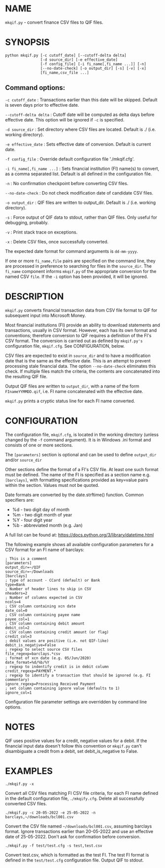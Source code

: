 # NAME

`mkqif.py` - convert finance CSV files to QIF files.

# SYNOPSIS

```
python mkqif.py [-c cutoff_date] [--cutoff-delta delta]
                [-d source_dir] [-e effective_date]
                [-f config_file] [-i fi_name[,fi_name ...]] [-n]
                [--no-date-check] [-o output_dir] [-s] [-v] [-x]
                [fi_name,csv_file ...]
```

##  Command options:

`-c cutoff_date`
: Transactions earlier than this date will be skipped.  Default is
  seven days prior to effective date.

`--cutoff-delta delta`
: Cutoff date will be computed as delta days before effective
  date. This option will be ignored if `-c` is specified.

`-d source_dir`
: Set directory where CSV files are located.
  Default is ./ (i.e. working directory).

`-e effective_date`
: Sets effective date of conversion.  Default is current date.

`-f config_file`
: Override default configuration file './mkqif.cfg'.

`-i fi_name[,fi_name ...]`
: Sets financial institution (FI) name(s) to convert, as a comma
  separated list.  Default is all defined in
  the configuration file.

`-n`
: No confirmation checkpoint before converting CSV files.

`--no-date-check`
: Do not check modification date of candidate CSV files.

`-o output_dir`
: QIF files are written to output_dir. Default is ./
  (i.e. working directory).

`-s`
: Force output of QIF data to stdout, rather than
  QIF files. Only useful for debugging, probably.

`-v`
: Print stack trace on exceptions.

`-x`
: Delete CSV files, once successfully converted.

The expected date format for command arguments is `dd-mm-yyyy`.

If one or more `fi_name,file` pairs are specified on the command line,
they are processed in preference to searching for files in the
`source_dir`. The `fi_name` component informs `mkqif.py` of the
appropriate conversion for the named CSV `file`. If the `-i` option
has been provided, it will be ignored.

# DESCRIPTION

`mkqif.py` converts financial transaction data from CSV file format to QIF
for subsequent input into Microsoft Money.

Most financial institutions (FI) provide an ability to download
statements and transactions, usually in CSV format. However, each has
its own format and conventions; therefore conversion to QIF requires a
definition of the FI's CSV format.  The conversion is carried out as
defined by `mkqif.py's` configuration file, `mkqif.cfg`. See
CONFIGURATION, below.

CSV files are expected to exist in `source_dir` and to have a
modification date that is the same as the effective date.  This is an
attempt to prevent processing stale financial data. The option
`--no-date-check` eliminates this check. If multiple files match the
criteria, the contents are concatenated into the resulting QIF file.

Output QIF files are written to `output_dir`, with a name of the form
`FInameYYMMDD.qif`, i.e. FI name concatenated with the effective date.

`mkqif.py` prints a cryptic status line for each FI name converted.

# CONFIGURATION
The configuration file, `mkqif.cfg`, is located in the working
directory (unless changed by the `-f` command argument). It is in
Windows .ini format and consists of one or more sections.

The `[parameters]` section is optional and can be used to define
`output_dir` and/or `source_dir`

Other sections define the format of a FI's CSV file. At least one such
format must be defined. The name of the FI is specified as a section
name e.g. `[barclays]`, with formatting specifications provided as
key=value pairs within the section.  Values must not be quoted.

Date formats are converted by the date.strftime() function.  Common
specifiers are:

-  %d - two digit day of month
-  %m - two digit month of year
-  %Y - four digit year
-  %b - abbreviated month (e.g. Jan)

A full list can be found at: https://docs.python.org/3/library/datetime.html

The following example shows all available configuration parameters
for a CSV format for an FI name of barclays:

``` config
; This is a comment
[parameters]
output_dir=~/QIF
source_dir=~/Downloads
[barclays]
; type of account - CCard (default) or Bank
type=Bank
; Number of header lines to skip in CSV
nheaders=2
; Number of columns expected in CSV
ncols=4
; CSV column containing xcn date
date_col=0
; CSV column containing payee name
payee_col=1
; CSV column containing debit amount
debit_col=2
; CSV column containing credit amount (or flag)
credit_col=3
; debit values are positive (i.e. not QIF-like)
debit_is_negative=False
; regexp to select source CSV files
file_regexp=barclays.*csv
; format of xcn date (e.g. 05/Jun/2020)
date_format=%d/%b/%Y
; regexp to indentify credit is in debit column
credit_regexp=PAYMENT.*
; regexp to identify a transaction that should be ignored (e.g. FI commentary)
ignore_regexp=Processing Received Payment
; set column containing ignore value (defaults to 1)
ignore_col=1
```

Configuration file parameter settings are overridden by command line
options.

# NOTES

QIF uses positive values for a credit, negative values for a debit. If
the financial input data doesn't follow this convention or `mkqif.py`
can't disambiguate a credit from a debit, set debit_is_negative to
False.

# EXAMPLES

`./mkqif.py -x`

Convert all CSV files matching FI CSV file criteria, for each FI name
defined in the default configuration file, `./mkqify.cfg`. Delete all
successfully converted CSV files.

`./mkqif.py -c 20-05-2022 -e 25-05-2022 -n barclays,~/downloads/bcl001.csv`

Convert the CSV file named `~/downloads/bcl001.csv`, assuming barclays
format. Ignore transactions earlier than 20-05-2022 and use an
effective date of 25-05-2022. Don't ask for confirmation before
conversion.

`./mkqif.py -f test/test.cfg -s test,test.csv`

Convert test.csv, which is formatted as the test FI. The test FI
format is defined in the `test/test.cfg` configuration file. Output
QIF to stdout.
